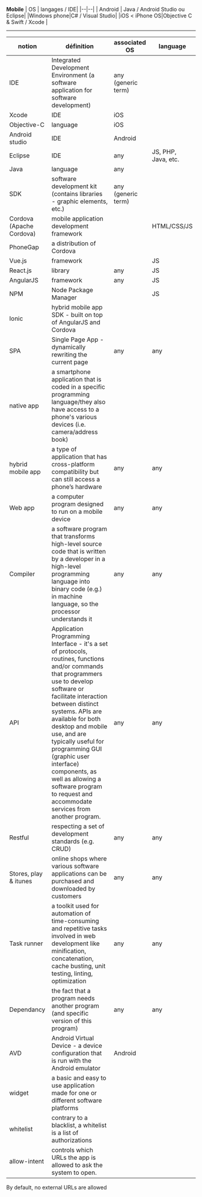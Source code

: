 ﻿**Mobile**
| OS | langages / IDE|
|--|--| 
| Android | Java / Android Studio ou Eclipse| 
|Windows phone|C# / Visual Studio|
|iOS < iPhone OS|Objective C & Swift / Xcode | 
***
|notion|définition|associated OS|language|
|--|--|--|--|
IDE|Integrated Development Environment (a software application for software development)|any (generic term)
Xcode |IDE | iOS
Objective-C | language|iOS
Android studio |IDE|Android
Eclipse |IDE|any |JS, PHP, Java, etc.
Java|language|any
SDK|software development kit (contains libraries - graphic elements, etc.)|any (generic term)
Cordova (Apache Cordova)|mobile application development framework||HTML/CSS/JS
PhoneGap|a distribution of Cordova|
Vue.js |framework||JS
React.js|library|any|JS
AngularJS|framework|any|JS
NPM|Node Package Manager||JS
Ionic |hybrid mobile app SDK - built on top of AngularJS and Cordova||
SPA |Single Page App -  dynamically rewriting the current page|any|any
native app  |a smartphone application that is coded in a specific programming language/they also have access to a phone's various devices (i.e. camera/address book)|
hybrid mobile app  |a type of application that has cross-platform compatibility but can still access a phone’s hardware |any|any
Web app |a computer program designed to run on a mobile device|any|any
Compiler |a software program that transforms high-level source code that is written by a developer in a high-level programming language into binary code (e.g.) in machine language, so the processor understands it |any|any
API  |Application Programming Interface - it's a set of protocols, routines, functions and/or commands that programmers use to develop software or facilitate interaction between distinct systems. APIs are available for both desktop and mobile use, and are typically useful for programming GUI (graphic user interface) components, as well as allowing a software program to request and accommodate services from another program.|any|any
Restful |respecting a set of development standards (e.g. CRUD)|any|any
 Stores, play & itunes |online shops where various software applications can be purchased and downloaded by customers |any|any
 Task runner |a toolkit used for automation of time-consuming and repetitive tasks involved in web development like minification, concatenation, cache busting, unit testing, linting, optimization|any|any
Dependancy |the fact that a program needs another program (and specific version of this program)|any|any
AVD|Android Virtual Device - a device configuration that is run with the Android emulator|Android|
widget|a basic and easy to use application made for one or different software platforms|
whitelist|contrary to a blacklist, a whitelist is a list of authorizations|
allow-intent|controls which URLs the app is allowed to ask the system to open.
By default, no external URLs are allowed